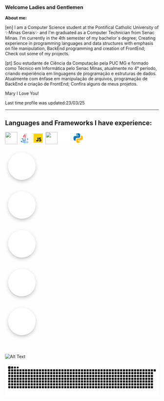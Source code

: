 ###  Welcome Ladies and Gentlemen

__About me:__

[en]
I am a Computer Science student at the Pontifical Catholic University of ✨Minas Gerais✨ and  I'm graduated as a Computer Technician from Senac Minas. 
 I'm currently in the 4th semester of my bachelor´s degree; 
 Creating experience in programming languages and data structures with emphasis on file manipulation, BackEnd programming and creation of FrontEnd;
Check out some of my projects.

[pt]
Sou estudante de Ciência da Computação pela PUC MG e formado como Técnico em Informática pelo Senac Minas, atualmente no 4° período, criando experiência em linguagens de programação e estruturas de dados. Atualmente com ênfase em manipulação de arquivos, programação de BackEnd e criação de FrontEnd;
Confira alguns de meus projetos.



Mary I Love You!

Last time profile was updated:23/03/25
_____________________________________________________________________________________________________________________________________________________________________
<h2>Languages and Frameworks I have experience:</h2>

<div class="icon" style="display:inline;">
<img style="width:40px; height:40px" src="https://cdn.jsdelivr.net/gh/devicons/devicon/icons/c/c-plain.svg" />
<img style="width:40px; height:auto" src="java.webp" />
<img style="width:40px; height:auto" src="js.webp" />
<img style="width:40px; height:40px" src="https://cdn.jsdelivr.net/gh/devicons/devicon@latest/icons/nestjs/nestjs-original.svg" />          
<img style="width:40px; height:auto" src="flutter.gif" />          
<img style="width:40px; height:auto;" src="python.webp"  />
  
</div>

<a class="btn" href="#" style="
    display: inline-block;
    width: 90px;
    height: 90px;
    background: #fff;
    margin: 10px;
    box-shadow: 0 5px 15px -5px #00000070;
    color: #000;
    overflow: hidden;
    position: relative;
    border-radius: 50%;
    text-align: center;
    text-decoration: none;
    position: relative;">
    <i class="fab fa-google-plus-g" style="
        line-height: 90px;
        font-size: 26px;
        transition: 0.5s linear;
        display: inline-block;"></i>
</a>

<a class="btn" href="#" style="
    display: inline-block;
    width: 90px;
    height: 90px;
    background: #fff;
    margin: 10px;
    box-shadow: 0 5px 15px -5px #00000070;
    color: #000;
    overflow: hidden;
    position: relative;
    border-radius: 50%;
    text-align: center;
    text-decoration: none;
    position: relative;">
    <i class="fab fa-facebook-f" style="
        line-height: 90px;
        font-size: 26px;
        transition: 0.5s linear;
        display: inline-block;"></i>
</a>

<a class="btn" href="#" style="
    display: inline-block;
    width: 90px;
    height: 90px;
    background: #fff;
    margin: 10px;
    box-shadow: 0 5px 15px -5px #00000070;
    color: #000;
    overflow: hidden;
    position: relative;
    border-radius: 50%;
    text-align: center;
    text-decoration: none;
    position: relative;">
    <i class="fab fa-github" style="
        line-height: 90px;
        font-size: 26px;
        transition: 0.5s linear;
        display: inline-block;"></i>
</a>

<a class="btn" href="#" style="
    display: inline-block;
    width: 90px;
    height: 90px;
    background: #fff;
    margin: 10px;
    box-shadow: 0 5px 15px -5px #00000070;
    color: #000;
    overflow: hidden;
    position: relative;
    border-radius: 50%;
    text-align: center;
    text-decoration: none;
    position: relative;">
    <i class="fab fa-twitter" style="
        line-height: 90px;
        font-size: 26px;
        transition: 0.5s linear;
        display: inline-block;"></i>
</a>

<a class="btn" href="#" style="
    display: inline-block;
    width: 90px;
    height: 90px;
    background: #fff;
    margin: 10px;
    box-shadow: 0 5px 15px -5px #00000070;
    color: #000;
    overflow: hidden;
    position: relative;
    border-radius: 50%;
    text-align: center;
    text-decoration: none;
    position: relative;">
    <i class="fab fa-instagram" style="
        line-height: 90px;
        font-size: 26px;
        transition: 0.5s linear;
        display: inline-block;"></i>
</a>



</br></br>
![Alt Text](https://media4.giphy.com/media/5PSPV1ucLX31u/giphy.gif)

<picture align="center">
  <source media="(prefers-color-scheme: dark)" srcset="https://raw.githubusercontent.com/glkaiky/glkaiky/output/github-contribution-grid-snake-dark.svg">
  <source media="(prefers-color-scheme: light)" srcset="https://raw.githubusercontent.com/glkaiky/glkaiky/output/github-contribution-grid-snake-dark.svg">
  <img align="center" alt="github contribution grid snake animation" src="https://raw.githubusercontent.com/glkaiky/glkaiky/output/github-contribution-grid-snake.svg">
</picture>
